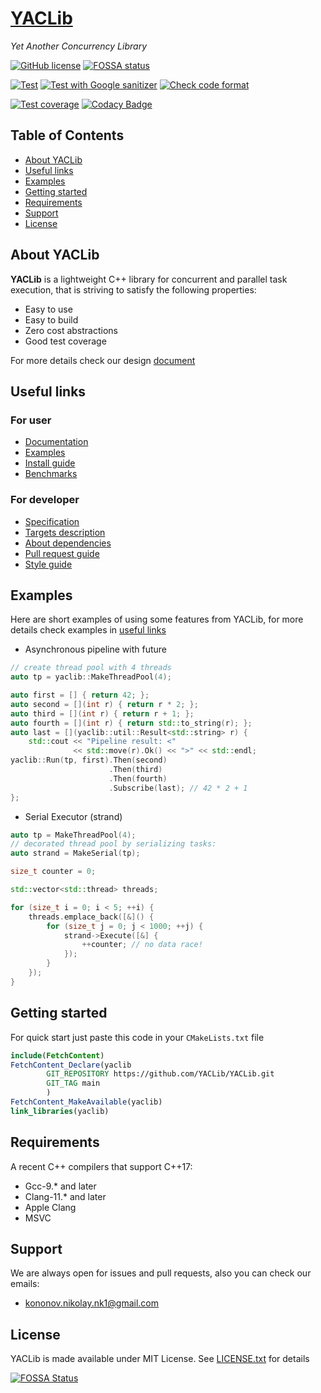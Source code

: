 # [YACLib](https://github.com/YACLib/YACLib)
_Yet Another Concurrency Library_

[![GitHub license](
https://img.shields.io/badge/license-MIT-blue.svg)](
https://raw.githubusercontent.com/YACLib/YACLib/main/LICENSE)
[![FOSSA status](
https://app.fossa.com/api/projects/git%2Bgithub.com%2FYACLib%2FYACLib.svg?type=shield)](
https://app.fossa.com/projects/git%2Bgithub.com%2FYACLib%2FYACLib)

[![Test](
https://github.com/YACLib/YACLib/actions/workflows/test.yml/badge.svg?branch=main)](
https://github.com/YACLib/YACLib/actions/workflows/test.yml)
[![Test with Google sanitizer](
https://github.com/YACLib/YACLib/actions/workflows/google_sanitizer.yml/badge.svg?branch=main)](
https://github.com/YACLib/YACLib/actions/workflows/google_sanitizer.yml)
[![Check code format](
https://github.com/YACLib/YACLib/actions/workflows/code_format.yml/badge.svg?branch=main)](
https://github.com/YACLib/YACLib/actions/workflows/code_format.yml)

[![Test coverage](
https://codecov.io/gh/YACLib/YACLib/branch/main/graph/badge.svg)](
https://codecov.io/gh/YACLib/YACLib)
[![Codacy Badge](
https://app.codacy.com/project/badge/Grade/4113686840a645a8950abdf1197611bd)](
https://www.codacy.com/gh/YACLib/YACLib/dashboard?utm_source=github.com&amp;utm_medium=referral&amp;utm_content=YACLib/YACLib&amp;utm_campaign=Badge_Grade)


## Table of Contents
* [About YACLib](#about)
* [Useful links](#links)
* [Examples](#examples)
* [Getting started](#quickstart)
* [Requirements](#req)
* [Support](#support)
* [License](#license)

<a name="about"></a>
## About YACLib
**YACLib** is a lightweight C++ library for concurrent and parallel task execution, that is striving to satisfy the following properties:
* Easy to use
* Easy to build
* Zero cost abstractions
* Good test coverage

For more details check our design [document](doc/design.md)

<a name="links"></a>
## Useful links

### For user

* [Documentation](https://yaclib.github.io/YACLib)
* [Examples](test/example)
* [Install guide](doc/install.md)
* [Benchmarks](TODO(MBkkt))

### For developer

* [Specification](https://yaclib.github.io/YACLib)
* [Targets description](doc/target.md)
* [About dependencies](doc/dependency.md)
* [Pull request guide](doc/pr_guide.md)
* [Style guide](doc/style_guide.md)

<a name="examples"></a>
## Examples
Here are short examples of using some features from YACLib, for more details check examples in [useful links](#examples)

* Asynchronous pipeline with future
```C++
// create thread pool with 4 threads
auto tp = yaclib::MakeThreadPool(4);

auto first = [] { return 42; };
auto second = [](int r) { return r * 2; };
auto third = [](int r) { return r + 1; };
auto fourth = [](int r) { return std::to_string(r); };
auto last = [](yaclib::util::Result<std::string> r) {
    std::cout << "Pipeline result: <" 
              << std::move(r).Ok() << ">" << std::endl;
yaclib::Run(tp, first).Then(second)
                      .Then(third)
                      .Then(fourth)
                      .Subscribe(last); // 42 * 2 + 1
};
```
* Serial Executor (strand)

```C++
auto tp = MakeThreadPool(4);
// decorated thread pool by serializing tasks:
auto strand = MakeSerial(tp);

size_t counter = 0;

std::vector<std::thread> threads;

for (size_t i = 0; i < 5; ++i) {
    threads.emplace_back([&]() {
        for (size_t j = 0; j < 1000; ++j) {
            strand->Execute([&] {
                ++counter; // no data race!
            });
        }
    });
}
```

<a name="quickstart"></a>
## Getting started
For quick start just paste this code in your `CMakeLists.txt` file
```cmake
include(FetchContent)
FetchContent_Declare(yaclib
        GIT_REPOSITORY https://github.com/YACLib/YACLib.git
        GIT_TAG main
        )
FetchContent_MakeAvailable(yaclib)
link_libraries(yaclib)
```

<a name="req"></a>
## Requirements
A recent C++ compilers that support C++17:
* Gcc-9.* and later
* Clang-11.* and later
* Apple Clang
* MSVC

<a name="support"></a>
## Support
We are always open for issues and pull requests, also you can check our emails:
* kononov.nikolay.nk1@gmail.com

<a name="license"></a>
## License
YACLib is made available under MIT License.
See [LICENSE.txt](LICENSE.txt) for details

[![FOSSA Status](
https://app.fossa.com/api/projects/git%2Bgithub.com%2FYACLib%2FYACLib.svg?type=large)](
https://app.fossa.com/projects/git%2Bgithub.com%2FYACLib%2FYACLib?ref=badge_large)
